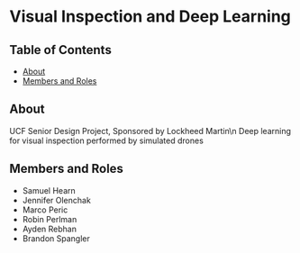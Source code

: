 # Visual Inspection and Deep Learning

## Table of Contents
- [About](#about)
- [Members and Roles](#members-and-roles)

## About
UCF Senior Design Project, Sponsored by Lockheed Martin\n
Deep learning for visual inspection performed by simulated drones

## Members and Roles
- Samuel Hearn
- Jennifer Olenchak
- Marco Peric
- Robin Perlman
- Ayden Rebhan
- Brandon Spangler
